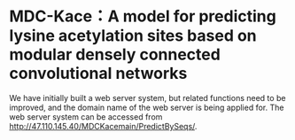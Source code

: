 # MDC-Kace：A model for predicting lysine acetylation sites based on modular densely connected convolutional networks
We have initially built a web server system, but related functions need to be improved, and the domain name of the web server is being applied for. The web server system can be accessed from http://47.110.145.40/MDCKacemain/PredictBySeqs/.
